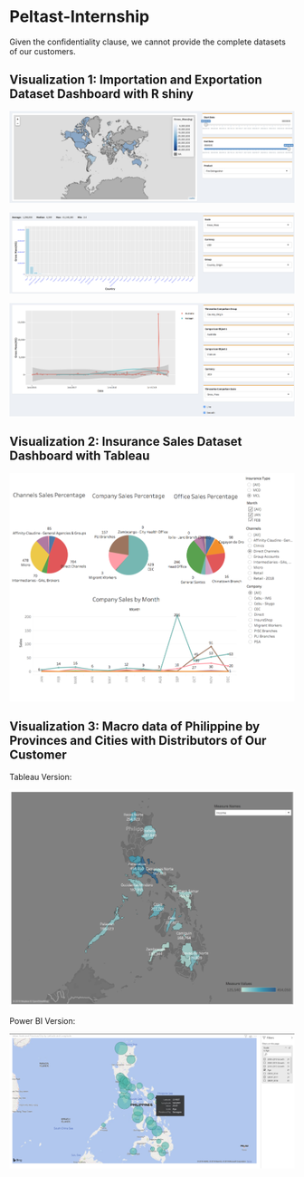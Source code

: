 # Peltast-Internship

Given the confidentiality clause, we cannot provide the complete datasets of our customers.

## Visualization 1: Importation and Exportation Dataset Dashboard with R shiny

![](Importation-Shiny/Images/Heatmap.png)

![](Importation-Shiny/Images/Bar.png)

![](Importation-Shiny/Images/Scatterplot.png)


## Visualization 2: Insurance Sales Dataset Dashboard with Tableau

![](Insurance-Sales/Images/Dashboard.png)

## Visualization 3: Macro data of Philippine by Provinces and Cities with Distributors of Our Customer

Tableau Version:

![](Macrodata/Heatmap.png)

Power BI Version:

![](Macrodata/Power_BI.png)
